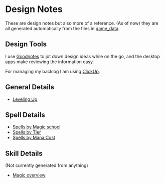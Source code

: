 # Design Notes

These are design notes but also more of a reference. (As of now) they are all generated automatically from the files in [game_data](../game_data).

## Design Tools

I use [Goodnotes](https://www.goodnotes.com/) to jot down design ideas while on the go, and the desktop apps make reviewing the information easy.

For managing my backlog I am using [ClickUp](https://app.clickup.com).

## General Details

- [Leveling Up](./level-ups.md)

## Spell Details

- [Spells by Magic school](./spells.md)
- [Spells by Tier](./spells_by_tier.md)
- [Spells by Mana Cost](./spells_by_mana_cost.md)

## Skill Details

(Not currently generated from anything)

- [Magic overview](./magic.md)
